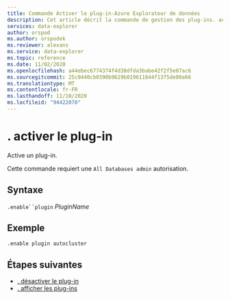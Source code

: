 ```yaml
---
title: Commande Activer le plug-in-Azure Explorateur de données
description: Cet article décrit la commande de gestion des plug-ins. activez le plug-in dans Azure Explorateur de données.
services: data-explorer
author: orspod
ms.author: orspodek
ms.reviewer: alexans
ms.service: data-explorer
ms.topic: reference
ms.date: 11/02/2020
ms.openlocfilehash: a44ebec6774374f4d38dfda3babe42f2f5e07ac6
ms.sourcegitcommit: 25c0440cb0390b9629b819611844f1375de00a66
ms.translationtype: MT
ms.contentlocale: fr-FR
ms.lasthandoff: 11/10/2020
ms.locfileid: "94422070"
---
```

# <a name="enable-plugin"></a>. activer le plug-in

Active un plug-in.

Cette commande requiert une `All Databases admin` autorisation.

## <a name="syntax"></a>Syntaxe

`.enable``plugin` *PluginName*

## <a name="example"></a>Exemple

<!-- csl -->
```kusto
.enable plugin autocluster
``` 

## <a name="next-steps"></a>Étapes suivantes

* [. désactiver le plug-in](disable-plugin.md)
* [. afficher les plug-ins](show-plugins.md)

